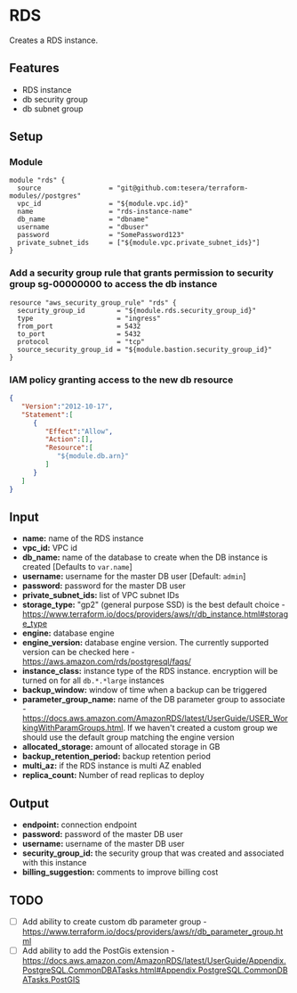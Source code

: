 # RDS
Creates a RDS instance.

## Features
- RDS instance
- db security group 
- db subnet group

## Setup

### Module

```hcl-terraform
module "rds" {
  source                 = "git@github.com:tesera/terraform-modules//postgres"
  vpc_id                 = "${module.vpc.id}"
  name                   = "rds-instance-name"
  db_name                = "dbname"
  username               = "dbuser"
  password               = "SomePassword123"
  private_subnet_ids     = ["${module.vpc.private_subnet_ids}"]
}
```

### Add a security group rule that grants permission to security group sg-00000000 to access the db instance
```hcl-terraform
resource "aws_security_group_rule" "rds" {
  security_group_id        = "${module.rds.security_group_id}"
  type                     = "ingress"
  from_port                = 5432
  to_port                  = 5432
  protocol                 = "tcp"
  source_security_group_id = "${module.bastion.security_group_id}"
}
```

### IAM policy granting access to the new db resource
```json
{
   "Version":"2012-10-17",
   "Statement":[
      {
         "Effect":"Allow",
         "Action":[],
         "Resource":[
            "${module.db.arn}"
         ]
      }
   ]
}
```

## Input

- **name:** name of the RDS instance
- **vpc_id:** VPC id 
- **db_name:** name of the database to create when the DB instance is created [Defaults to `var.name`]
- **username:** username for the master DB user [Default: `admin`]
- **password:** password for the master DB user
- **private_subnet_ids:** list of VPC subnet IDs
- **storage_type:** "gp2" (general purpose SSD) is the best default choice - https://www.terraform.io/docs/providers/aws/r/db_instance.html#storage_type
- **engine:** database engine
- **engine_version:** database engine version. The currently supported version can be checked here - https://aws.amazon.com/rds/postgresql/faqs/
- **instance_class:** instance type of the RDS instance. encryption will be turned on for all `db.*.*large` instances
- **backup_window:** window of time when a backup can be triggered
- **parameter_group_name:** name of the DB parameter group to associate - https://docs.aws.amazon.com/AmazonRDS/latest/UserGuide/USER_WorkingWithParamGroups.html. If we haven't created a custom group we should use the default group matching the engine version
- **allocated_storage:** amount of allocated storage in GB
- **backup_retention_period:** backup retention period
- **multi_az:** if the RDS instance is multi AZ enabled
- **replica_count:** Number of read replicas to deploy

## Output

- **endpoint:** connection endpoint
- **password:** password of the master DB user
- **username:** username of the master DB user
- **security_group_id:** the security group that was created and associated with this instance
- **billing_suggestion:** comments to improve billing cost


## TODO
- [ ] Add ability to create custom db parameter group - https://www.terraform.io/docs/providers/aws/r/db_parameter_group.html
- [ ] Add ability to add the PostGis extension - https://docs.aws.amazon.com/AmazonRDS/latest/UserGuide/Appendix.PostgreSQL.CommonDBATasks.html#Appendix.PostgreSQL.CommonDBATasks.PostGIS
